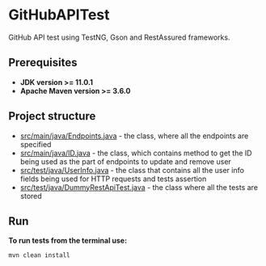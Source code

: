 # GitHubAPITest
GitHub API test using TestNG, Gson and RestAssured frameworks.
## Prerequisites
* **JDK version >= 11.0.1**
* **Apache Maven version >= 3.6.0**
## Project structure
* [src/main/java/Endpoints.java](https://github.com/y-nochnyk/DummyRestApiTest/blob/master/src/main/java/Endpoints.java) - the class, where all the endpoints are specified
* [src/main/java/ID.java](https://github.com/y-nochnyk/DummyRestApiTest/blob/master/src/main/java/ID.java) - the class, which contains method to get the ID being used as the part of endpoints to update and remove user
* [src/test/java/UserInfo.java](https://github.com/y-nochnyk/DummyRestApiTest/blob/master/src/main/java/UserInfo.java) - the class that contains all the user info fields being used for HTTP requests and tests assertion
* [src/test/java/DummyRestApiTest.java](https://github.com/y-nochnyk/DummyRestApiTest/blob/master/src/test/java/DummyRestApiTest.java) - the class where all the tests are stored
## Run 
**To run tests from the terminal use:** 
```
mvn clean install
```
